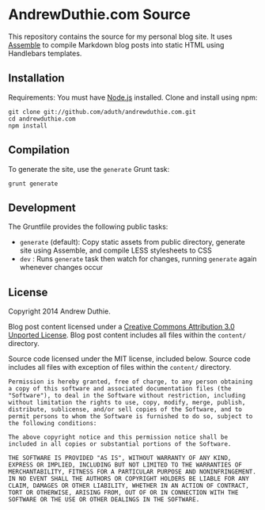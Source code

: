 # AndrewDuthie.com Source

This repository contains the source for my personal blog site. It uses [Assemble](http://assemble.io/) to compile Markdown blog posts into static HTML using Handlebars templates.

## Installation

Requirements: You must have [Node.js](nodejs.org) installed. Clone and install using npm:

    git clone git://github.com/aduth/andrewduthie.com.git
    cd andrewduthie.com
    npm install

## Compilation

To generate the site, use the `generate` Grunt task:

    grunt generate

## Development

The Gruntfile provides the following public tasks:

- `generate` (default): Copy static assets from public directory, generate site using Assemble, and compile LESS stylesheets to CSS
- `dev` : Runs `generate` task then watch for changes, running `generate` again whenever changes occur

## License

Copyright 2014 Andrew Duthie.

Blog post content licensed under a [Creative Commons Attribution 3.0 Unported License](http://creativecommons.org/licenses/by/3.0/deed.en_US). Blog post content includes all files within the `content/` directory.

Source code licensed under the MIT license, included below. Source code includes all files with exception of files within the `content/` directory.

```
Permission is hereby granted, free of charge, to any person obtaining a copy of this software and associated documentation files (the "Software"), to deal in the Software without restriction, including without limitation the rights to use, copy, modify, merge, publish, distribute, sublicense, and/or sell copies of the Software, and to permit persons to whom the Software is furnished to do so, subject to the following conditions:

The above copyright notice and this permission notice shall be included in all copies or substantial portions of the Software.

THE SOFTWARE IS PROVIDED "AS IS", WITHOUT WARRANTY OF ANY KIND, EXPRESS OR IMPLIED, INCLUDING BUT NOT LIMITED TO THE WARRANTIES OF MERCHANTABILITY, FITNESS FOR A PARTICULAR PURPOSE AND NONINFRINGEMENT. IN NO EVENT SHALL THE AUTHORS OR COPYRIGHT HOLDERS BE LIABLE FOR ANY CLAIM, DAMAGES OR OTHER LIABILITY, WHETHER IN AN ACTION OF CONTRACT, TORT OR OTHERWISE, ARISING FROM, OUT OF OR IN CONNECTION WITH THE SOFTWARE OR THE USE OR OTHER DEALINGS IN THE SOFTWARE.
```